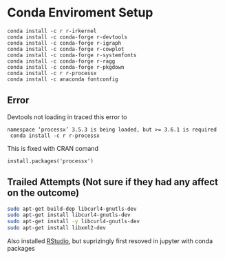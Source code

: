 # Conda Enviroment Setup

```
conda install -c r r-irkernel
conda install -c conda-forge r-devtools
conda install -c conda-forge r-igraph
conda install -c conda-forge r-cowplot
conda install -c conda-forge r-systemfonts
conda install -c conda-forge r-ragg
conda install -c conda-forge r-pkgdown
conda install -c r r-processx  
conda install -c anaconda fontconfig 
```
## Error 

Devtools not loading in traced this error to 

```
namespace ‘processx’ 3.5.3 is being loaded, but >= 3.6.1 is required
 conda install -c r r-processx 
```

This is fixed with CRAN comand
```
install.packages('processx')
```

## Trailed Attempts (Not sure if they had any affect on the outcome)

```bash
sudo apt-get build-dep libcurl4-gnutls-dev
sudo apt-get install libcurl4-gnutls-dev
sudo apt-get install -y libcurl4-gnutls-dev
sudo apt-get install libxml2-dev
````

Also installed [RStudio](https://computingforgeeks.com/how-to-install-r-and-rstudio-on-ubuntu-debian-mint/), but suprizingly first resoved in jupyter with conda packages
